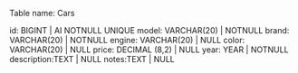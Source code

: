<!-- Modellizzare la struttura di una tabella per memorizzare tutti i dati riguardanti delle auto usate messe in vendita da un concessionario -->

Table name: Cars

id: BIGINT | AI NOTNULL UNIQUE
model: VARCHAR(20) | NOTNULL
brand: VARCHAR(20) | NOTNULL
engine: VARCHAR(20) | NULL
color: VARCHAR(20) | NULL
price: DECIMAL (8,2) | NULL
year: YEAR | NOTNULL
description:TEXT | NULL
notes:TEXT | NULL